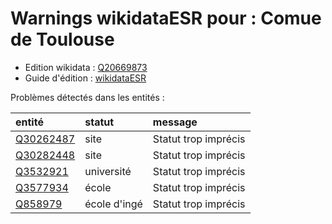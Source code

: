 Warnings wikidataESR pour : Comue de Toulouse
================

- Edition wikidata : [Q20669873](https://www.wikidata.org/wiki/Q20669873)
- Guide d'édition : [wikidataESR](https://github.com/cpesr/wikidataESR/)



Problèmes détectés dans les entités :

|entité                                               |statut       |message              |
|:----------------------------------------------------|:------------|:--------------------|
|[Q30262487](https://www.wikidata.org/wiki/Q30262487) |site         |Statut trop imprécis |
|[Q30282448](https://www.wikidata.org/wiki/Q30282448) |site         |Statut trop imprécis |
|[Q3532921](https://www.wikidata.org/wiki/Q3532921)   |université   |Statut trop imprécis |
|[Q3577934](https://www.wikidata.org/wiki/Q3577934)   |école        |Statut trop imprécis |
|[Q858979](https://www.wikidata.org/wiki/Q858979)     |école d'ingé |Statut trop imprécis |
